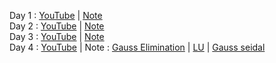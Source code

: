 Day 1 : [YouTube](https://www.youtube.com/watch?v=lgBj6ZtkFv8) | [Note](https://github.com/UEMK-CS-2019/Classes-YT-link/blob/main/Mathematics%20and%20Stat.%204/Notes/NM%20Intro%20(CS).pdf) </br>
Day 2 : [YouTube](https://www.youtube.com/watch?v=ymv5Bs5462k) | [Note](https://github.com/UEMK-CS-2019/Classes-YT-link/blob/main/Mathematics%20and%20Stat.%204/Notes/Regula%20Falsi%20Method.pdf)</br>
Day 3 : [YouTube](https://www.youtube.com/watch?v=1YELCKd66t4) | [Note]()</br>
Day 4 : [YouTube](https://www.youtube.com/watch?v=1YELCKd66t4) | Note : [Gauss Elimination](https://github.com/UEMK-CS-2019/Classes-YT-link/blob/main/Mathematics%20and%20Stat.%204/Notes/1.%20GAUSS%20ELIMINATION.pdf) | [LU](https://github.com/UEMK-CS-2019/Classes-YT-link/blob/main/Mathematics%20and%20Stat.%204/Notes/LU.pdf) | [Gauss seidal](https://github.com/UEMK-CS-2019/Classes-YT-link/blob/main/Mathematics%20and%20Stat.%204/Notes/Gauss%20seidal.pdf)</br> 
